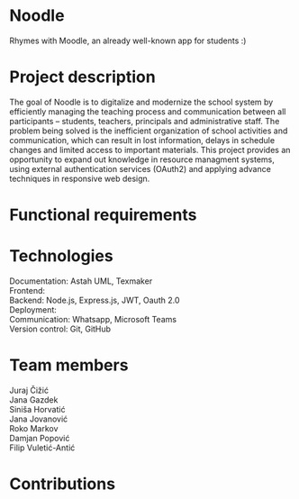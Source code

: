 # Noodle
Rhymes with Moodle, an already well-known app for students :)
# Project description 
The goal of Noodle is to digitalize and modernize the school system by efficiently managing the teaching process and communication between all participants – students, teachers, principals and administrative staff. The problem being solved is the inefficient organization of school activities and communication, which can result in lost information, delays in schedule changes and limited access to important materials. This project provides an opportunity to expand out knowledge in resource managment systems, using external authentication services (OAuth2) and applying advance techniques in responsive web design. 
# Functional requirements

# Technologies
Documentation: Astah UML, Texmaker<br/>
Frontend:<br/>
Backend: Node.js, Express.js, JWT, Oauth 2.0<br/>
Deployment:<br/>
Communication: Whatsapp, Microsoft Teams <br/>
Version control: Git, GitHub<br/>
# Team members
Juraj Čižić<br/>Jana Gazdek<br/>Siniša Horvatić<br/>Jana Jovanović<br/>Roko Markov<br/>Damjan Popović<br/>Filip Vuletić-Antić

# Contributions
